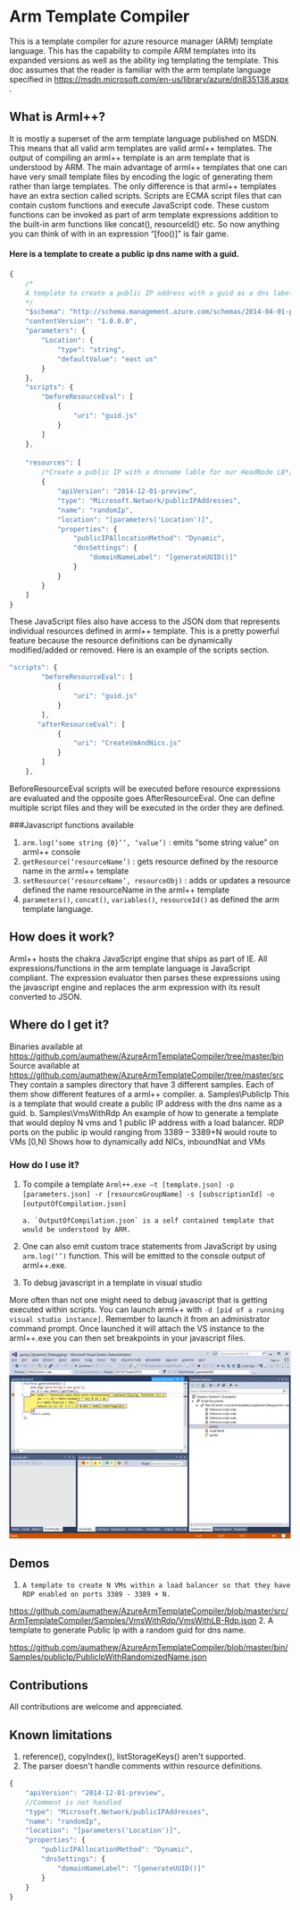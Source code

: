 # Arm Template Compiler

This is a template compiler for azure resource manager (ARM) template language. This has the capability to compile ARM templates into its expanded versions as well as the ability ing templating the template. This doc assumes that the reader is familiar with the arm template language specified in https://msdn.microsoft.com/en-us/library/azure/dn835138.aspx  . 

## What is Arml++?

It is mostly a superset of the arm template language published on MSDN. This means that all valid arm templates are valid arml++ templates. The output of compiling an arml++ template is an arm template that is understood by ARM. The main advantage of arml++ templates that one can have very small template files by encoding the logic of generating them rather than large templates. The only difference is that arml++ templates have an extra section called scripts. Scripts are ECMA script files that can contain custom functions and execute JavaScript code. These custom functions can be invoked as part of arm template expressions addition to the built-in arm functions like concat(), resourceId() etc. So now anything you can think of with in an expression “[foo()]”  is fair game.

#### Here is a template to create a public ip dns name with a guid.

```javascript
{
	/*
    A template to create a public IP address with a guid as a dns label.
	*/
    "$schema": "http://schema.management.azure.com/schemas/2014-04-01-preview/deploymentTemplate.json#",
    "contentVersion": "1.0.0.0",
    "parameters": {
        "Location": {
            "type": "string",
            "defaultValue": "east us"
        }
    },
    "scripts": {
        "beforeResourceEval": [
            {
                "uri": "guid.js"
            }
        ]
    },

    "resources": [
        /*Create a public IP with a dnsname lable for our HeadNode LB*/
        {
            "apiVersion": "2014-12-01-preview",
            "type": "Microsoft.Network/publicIPAddresses",
            "name": "randomIp",
            "location": "[parameters('Location')]",
            "properties": {
                "publicIPAllocationMethod": "Dynamic",
                "dnsSettings": {
                    "domainNameLabel": "[generateUUID()]"
                }
            }
        }
    ]
}
```

These JavaScript files also have access to the JSON dom that represents individual resources defined in arml++ template. This is a pretty powerful feature because the resource definitions can be dynamically modified/added or removed. Here is an example of the scripts section.

```javascript
"scripts": {
        "beforeResourceEval": [
            {
                "uri": "guid.js"
            }
        ],
       "afterResourceEval": [
            {
                "uri": "CreateVmAndNics.js"
            }
        ]
    },
```
BeforeResourceEval scripts will be executed before resource expressions are evaluated and the opposite goes AfterResourceEval. One can define multiple script files and they will be executed in the order they are defined. 

###Javascript functions available 

1.	`arm.log(‘some string {0}’’, ‘value’)` : emits “some string value” on arml++ console
2.	`getResource(‘resourceName’)` : gets resource defined by the resource name in the arml++ template
3.	`setResource(‘resourceName’, resourceObj)` : adds or updates a resource defined the name resourceName in the arml++ template
4.	`parameters()`, `concat()`, `variables()`, `resourceId()` as defined the arm template language. 

## How does it work?                                                                  

Arml++ hosts the chakra JavaScript engine that ships as part of IE. All expressions/functions in the arm template language is JavaScript compliant. The expression evaluator then parses these expressions using the javascript engine and replaces the arm expression with its result converted to JSON. 

## Where do I get it?

Binaries available at https://github.com/aumathew/AzureArmTemplateCompiler/tree/master/bin
Source available at https://github.com/aumathew/AzureArmTemplateCompiler/tree/master/src
They contain a samples directory that have 3 different samples. Each of them show different features of a arml++ compiler. 
a.	Samples\PublicIp
This is a template that would create a public IP address with the dns name as a guid.
b.	Samples\VmsWithRdp 
An example of how to generate a template that would deploy N vms and 1 public IP address with a load balancer.
RDP ports on the public ip would ranging from 3389 – 3389+N would route to VMs [0,N) 
Shows how to dynamically add NICs, inboundNat and VMs

### How do I use it?

1.	To compile a template 
`Arml++.exe –t [template.json] -p [parameters.json] -r [resourceGroupName] -s [subscriptionId] -o [outputOfCompilation.json]`

        a. `OutputOfCompilation.json` is a self contained template that would be understood by ARM. 

2.	One can also emit custom trace statements from JavaScript by using `arm.log(‘’)` function. This will be emitted to the console output of arml++.exe. 
 
3.	To debug javascript in a template in visual studio

More often than not one might need to debug javascript that is getting executed within scripts. You can launch arml++ with `-d [pid of a running visual studio instance]`. Remember to launch it from an administrator command prompt. Once launched it will attach the VS instance to the arml++.exe you can then set breakpoints in your javascript files.

![alt text](https://raw.githubusercontent.com/aumathew/AzureArmTemplateCompiler/master/ReadMeImages/debug.png "VS Debugging")

## Demos
 
 1.     A template to create N VMs within a load balancer so that they have RDP enabled on ports 3389 - 3389 + N.
 
https://github.com/aumathew/AzureArmTemplateCompiler/blob/master/src/ArmTemplateCompiler/Samples/VmsWithRdp/VmsWithLB-Rdp.json
 2.     A template to generate Public Ip with a random guid for dns name. 

https://github.com/aumathew/AzureArmTemplateCompiler/blob/master/bin/Samples/publicIp/PublicIpWithRandomizedName.json

## Contributions

All contributions are welcome and appreciated. 

## Known limitations

1.	reference(), copyIndex(), listStorageKeys() aren't supported.
2.	The parser doesn't handle comments within resource definitions.
```javascript
{
    "apiVersion": "2014-12-01-preview",
    //Comment is not handled
    "type": "Microsoft.Network/publicIPAddresses",
    "name": "randomIp",
    "location": "[parameters('Location')]",
    "properties": {
        "publicIPAllocationMethod": "Dynamic",
        "dnsSettings": {
            "domainNameLabel": "[generateUUID()]"
        }
    }
}
```
